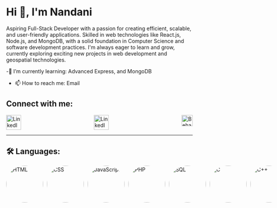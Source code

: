 # Hi 👋, I'm Nandani

Aspiring Full-Stack Developer with a passion for creating efficient, scalable, and user-friendly applications. Skilled in web technologies like React.js, Node.js, and MongoDB, with a solid foundation in Computer Science and software development practices. I'm always eager to learn and grow, currently exploring exciting new projects in web development and geospatial technologies.

-🌱 I’m currently learning: Advanced Express, and MongoDB
- 📫 How to reach me: Email

## Connect with me:
<div style="display: flex; justify-content: space-between;">
   <a href="https://www.linkedin.com" target="_blank">
        <img src="https://github.com/user-attachments/assets/6b43a751-7ed8-4209-89ec-a1d14af26ed7" alt="LinkedIn" height="40" style="margin-right: 20px;">
    </a>
   <a href="https://www.linkedin.com" target="_blank">
        <img src="https://github.com/user-attachments/assets/6f79efdd-a7e9-4953-ace3-4c9f3e3d3660" alt="LinkedIn" height="40" style="margin-right: 20px;">
    </a>
    <a href="https://www.behance.net" target="_blank">
        <img src="https://github.com/user-attachments/assets/59ab290a-2623-4734-828a-276a3045735a" alt="Behance" height="30">
    </a>
</div>
    
---
## 🛠 Languages:
<div style="display: flex; justify-content: space-between; gap: 10px;">
   <div style="display: flex; justify-content: space-between; gap: 10px;">
        <div class="images" style="border-radius: 50%;">
        <a href="https://developer.mozilla.org/en-US/docs/Web/HTML" target="_blank">
            <img src="https://github.com/user-attachments/assets/9a3160ce-ec56-43fd-9b66-0357f500d49a" alt="HTML" width="100" height="100" style="border-radius: 50%;">
        </a>
    </div>
    <div class="images" style="border-radius: 50%;">
        <a href="https://developer.mozilla.org/en-US/docs/Web/CSS" target="_blank">
            <img src="https://github.com/user-attachments/assets/2f5f64d9-fbfd-4d88-9217-eb6f522187b9" alt="CSS" width="100" height="100" style="border-radius: 50%;">
        </a>
    </div>
        <div class="images" style="border-radius: 50%;">
        <a href="https://developer.mozilla.org/en-US/docs/Web/JavaScript" target="_blank">
            <img src="https://github.com/user-attachments/assets/4ef61b34-e420-48ff-9d24-63f7bc9f6de1" alt="JavaScript" width="100" height="100" style="border-radius: 50%;">
        </a>
    </div>
        <div class="images" style="border-radius: 50%;">
        <a href="https://www.php.net" target="_blank">
            <img src="https://github.com/user-attachments/assets/42297ea2-ff42-40b8-a2f3-10bb6cdfbffb" alt="PHP" width="100" height="100" style="border-radius: 50%;">
        </a>
    </div>
        <div class="images" style="border-radius: 50%;">
        <a href="https://www.mysql.com" target="_blank">
            <img src="https://github.com/user-attachments/assets/2423df89-5b98-44f6-8128-50003f342041" alt="SQL" width="100" height="100" style="border-radius: 50%;">
        </a>
    </div>
        <div class="images" style="border-radius: 50%;">
        <a href="https://en.wikipedia.org/wiki/C_(programming_language)" target="_blank">
            <img src="https://github.com/user-attachments/assets/2e98a6a8-06f7-48b9-af4c-274416717e4b" alt="C" width="100" height="100" style="border-radius: 50%;">
        </a>
    </div>
        <div class="images" style="border-radius: 50%;">
        <a href="https://en.wikipedia.org/wiki/C%2B%2B" target="_blank">
            <img src="https://github.com/user-attachments/assets/2e98a6a8-06f7-48b9-af4c-274416717e4b" alt="C++" width="100" height="100" style="border-radius: 50%;">
        </a>
    </div>
        <div class="images" style="border-radius: 50%;">
        <a href="https://learn.microsoft.com/en-us/dotnet/csharp/" target="_blank">
            <img src="https://github.com/user-attachments/assets/2c969332-0265-4075-954b-9ce074fc5f9e" alt="C#" width="100" height="100" style="border-radius: 50%;">
        </a>
        </div>
    </div>
    
## 🛠 Tools:
<div style="display: flex; justify-content: space-between; gap: 10px;">
    <a href="https://www.figma.com/" target="_blank">
        <img src="https://github.com/user-attachments/assets/77e125c5-2629-4f61-ba8a-fe26108d86c8" alt="Figma" width="100" height="100" style="border-radius: 50%;">
    </a>
    <a href="https://git-scm.com/" target="_blank">
        <img src="https://github.com/user-attachments/assets/a337e2a7-05e4-4150-983c-549c65b8e336" alt="Git" width="100" height="100" style="border-radius: 50%;">
    </a>
    <a href="https://www.mysql.com/" target="_blank">
        <img src="https://github.com/user-attachments/assets/bfb03122-62c0-466a-8b82-91505d515aa7" alt="MySQL" width="100" height="100" style="border-radius: 50%;">
    </a>
    <a href="https://code.visualstudio.com/" target="_blank">
        <img src="https://github.com/user-attachments/assets/998f6123-0fcc-4568-933c-aeba6730b6f9" alt="VS Code" width="100" height="100" style="border-radius: 50%;">
    </a>
    <a href="https://wordpress.com/" target="_blank">
        <img src="https://github.com/user-attachments/assets/00c41faf-c943-45b1-8f96-9993e8a25da6" alt="WordPress" width="100" height="100" style="border-radius: 50%;">
    </a>
    <a href="https://en.cppreference.com/w/" target="_blank">
        <img src="https://github.com/user-attachments/assets/2e98a6a8-06f7-48b9-af4c-274416717e4b" alt="C++" width="100" height="100" style="border-radius: 50%;">
    </a>
    <a href="https://learn.microsoft.com/en-us/dotnet/csharp/" target="_blank">
        <img src="https://github.com/user-attachments/assets/2c969332-0265-4075-954b-9ce074fc5f9e" alt="C#" width="100" height="100" style="border-radius: 50%;">
    </a>
</div>


---

## 📫 How to reach me:
<div style="display: flex; align-items: center; gap: 10px;">
    <img src="https://github.com/user-attachments/assets/email-icon.png" alt="Email Icon" " width="30" height="30">
    <span>Email: <a href="mailto:nks854338@gmail.com">nks854338@gmail.com</a></span>
</div>

<div style="display: flex; align-items: center; gap: 10px;">
    <img src="https://github.com/user-attachments/assets/github-icon.png" alt="GitHub Icon" " width="30" height="30">
    <a href="https://github.com/your-username" target="_blank">GitHub</a>
</div>

<div style="display: flex; align-items: center; gap: 10px;">
    <img src="https://github.com/user-attachments/assets/linkedin-icon.png" alt="LinkedIn Icon" style="border-radius: 50%;" width="30" height="30">
    <a href="https://www.linkedin.com/in/your-linkedin" target="_blank">LinkedIn</a>
</div>

---

## ⚡ Fun fact:
- I am an astronomy enthusiast who loves crafting, gardening, and traveling.


---

### Support:
If you'd like to support my work, feel free to connect with me or explore my projects on GitHub. Let's build something amazing together!
